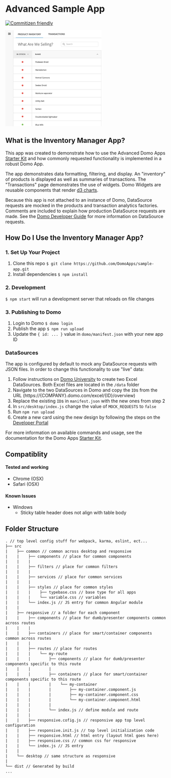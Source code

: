 
# Advanced Sample App
[![Commitizen friendly](https://img.shields.io/badge/commitizen-friendly-brightgreen.svg)](http://commitizen.github.io/cz-cli/)

![App Thumbnail](domo/thumbnail.png)

## What is the Inventory Manager App?
This app was created to demonstrate how to use the Advanced Domo Apps [Starter Kit](https://github.com/DomoApps/starter-kit) and how commonly requested functionality is implemented in a robust Domo App.

The app demonstrates data formatting, filtering, and display. An "inventory" of products is displayed as well as summaries of transactions. The "Transactions" page demonstrates the use of widgets. Domo Widgets are reusable components that render [d3 charts](https://d3js.org).

Because this app is not attached to an instance of Domo, DataSource requests are mocked in the products and transaction analytics factories. Comments are included to explain how production DataSource requests are made. See the [Domo Developer Guide](https://developer.domo.com/docs/dev-studio/dev-studio-data) for more information on DataSource requests.

## How Do I Use the Inventory Manager App?

### 1. Set Up Your Project
1. Clone this repo
    `$ git clone https://github.com/DomoApps/sample-app.git`
2. Install dependencies `$ npm install`

### 2. Development
`$ npm start` will run a development server that reloads on file changes

### 3. Publishing to Domo
1. Login to Domo `$ domo login`
2. Publish the app `$ npm run upload`
3. Update the `{ id: ... }` value in `domo/manifest.json` with your new app ID

### DataSources
The app is configured by default to mock any DataSource requests with JSON files. In order to change this functionality to use "live" data:

1. Follow instructions on [Domo University](https://knowledge.domo.com/?cid=connectordataset#Adding_a_DataSet_using_a_connector) to create two Excel DataSources. Both Excel files are located in the `/data` folder
2. Navigate to the two DataSources in Domo and copy the `ID`s from the URL (https://{COMPANY}.domo.com/excel/{ID}/overview)
3. Replace the existing `ID`s in `manifest.json` with the new ones from step 2
4. In `src/desktop/index.js` change the value of `MOCK_REQUESTS` to `false`
5. Run `npm run upload`
6. Create a new card using the new design by following the steps on the [Developer Portal](https://developer.domo.com/docs/dev-studio/dev-studio-publish#Create%20an%20App%20Instance)

For more information on available commands and usage, see the documentation for the Domo Apps [Starter Kit](https://github.com/DomoApps/starter-kit).

## Compatiblity
#### Tested and working
- Chrome (OSX)
- Safari (OSX)

#### Known Issues
- Windows
  - Sticky table header does not align with table body

## Folder Structure
```text
. // top level config stuff for webpack, karma, eslint, ect...
├── src
|    ├── common // common across desktop and responsive
|    |    ├── components // place for common components
|    |    |
|    |    ├── filters // place for common filters
|    |    |
|    |    ├── services // place for common services
|    |    |
|    |    ├── styles // place for common styles
|    |    |    ├── typebase.css // base type for all apps
|    |    |    └── variable.css // variables
|    |    └── index.js // JS entry for common Angular module
|    |
|    ├── responsive // a folder for each component
|    |    ├── components // place for dumb/presenter components common across routes
|    |    |
|    |    ├── containers // place for smart/container components common across routes
|    |    |
|    |    ├── routes // place for routes
|    |    |    └── my-route
|    |    |        ├── components // place for dumb/presenter components specific to this route
|    |    |        |
|    |    |        ├── containers // place for smart/container components specific to this route
|    |    |        |    └── my-container
|    |    |        |        ├── my-container.component.js
|    |    |        |        ├── my-container.component.css
|    |    |        |        └── my-container.component.html
|    |    |        |
|    |    |        └── index.js // define module and route
|    |    |
|    |    ├── responsive.cofig.js // responsive app top level configuration
|    |    ├── responsive.init.js // top level initialization code
|    |    ├── responsive.html // html entry (layout html goes here)
|    |    ├── responsive.css // common css for responsive
|    |    └── index.js // JS entry
|    |
|    └── desktop // same structure as responsive
|
└── dist // Generated by build
...

```
